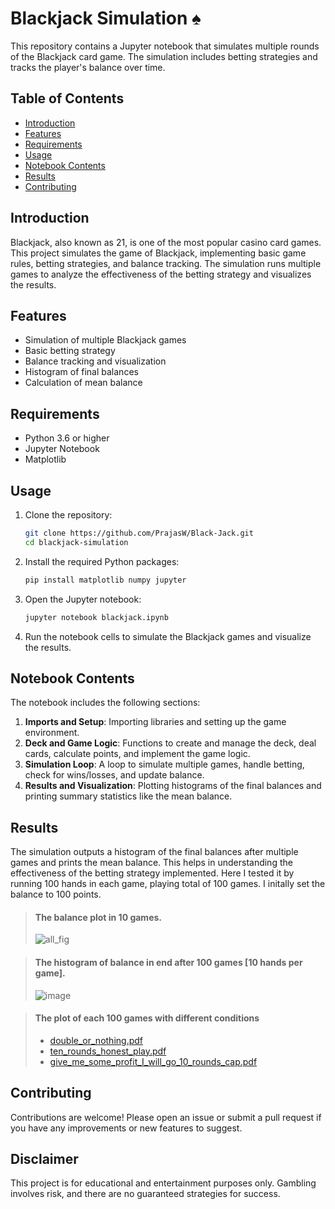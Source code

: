 
# Blackjack Simulation ♠️

This repository contains a Jupyter notebook that simulates multiple rounds of the Blackjack card game. The simulation includes betting strategies and tracks the player's balance over time.

## Table of Contents

- [Introduction](#introduction)
- [Features](#features)
- [Requirements](#requirements)
- [Usage](#usage)
- [Notebook Contents](#notebook-contents)
- [Results](#results)
- [Contributing](#contributing)

## Introduction

Blackjack, also known as 21, is one of the most popular casino card games. This project simulates the game of Blackjack, implementing basic game rules, betting strategies, and balance tracking. The simulation runs multiple games to analyze the effectiveness of the betting strategy and visualizes the results.

## Features

- Simulation of multiple Blackjack games
- Basic betting strategy
- Balance tracking and visualization
- Histogram of final balances
- Calculation of mean balance

## Requirements

- Python 3.6 or higher
- Jupyter Notebook
- Matplotlib

## Usage

1. Clone the repository:

   ```bash
   git clone https://github.com/PrajasW/Black-Jack.git
   cd blackjack-simulation
   ```

2. Install the required Python packages:

   ```bash
   pip install matplotlib numpy jupyter
   ```

3. Open the Jupyter notebook:

   ```bash
   jupyter notebook blackjack.ipynb
   ```

4. Run the notebook cells to simulate the Blackjack games and visualize the results.

## Notebook Contents

The notebook includes the following sections:

1. **Imports and Setup**: Importing libraries and setting up the game environment.
2. **Deck and Game Logic**: Functions to create and manage the deck, deal cards, calculate points, and implement the game logic.
3. **Simulation Loop**: A loop to simulate multiple games, handle betting, check for wins/losses, and update balance.
4. **Results and Visualization**: Plotting histograms of the final balances and printing summary statistics like the mean balance.

## Results


The simulation outputs a histogram of the final balances after multiple games and prints the mean balance. This helps in understanding the effectiveness of the betting strategy implemented. Here I tested it by running 100 hands in each game, playing total of 100 games. I initally set the balance to 100 points.
>  #### The balance plot in 10 games.
> ![all_fig](https://github.com/user-attachments/assets/a6e0bcea-fe2b-432f-90f7-41912a195c89)

>  #### The histogram of balance in end after 100 games [10 hands per game].
>   ![image](https://github.com/user-attachments/assets/3c051378-cdab-48d1-b96e-f664f47934d0)


> #### The plot of each 100 games with different conditions
> - [double_or_nothing.pdf](https://github.com/user-attachments/files/16288552/double_or_nothing.pdf)
> - [ten_rounds_honest_play.pdf](https://github.com/user-attachments/files/16288553/ten_rounds_honest_play.pdf)
> - [give_me_some_profit_I_will_go_10_rounds_cap.pdf](https://github.com/user-attachments/files/16288555/give_me_some_profit_I_will_go_10_rounds_cap.pdf)





## Contributing

Contributions are welcome! Please open an issue or submit a pull request if you have any improvements or new features to suggest.

## Disclaimer
This project is for educational and entertainment purposes only. Gambling involves risk, and there are no guaranteed strategies for success.
